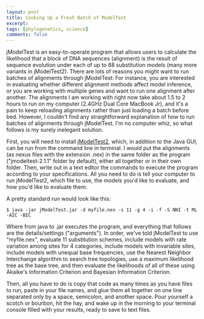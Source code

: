 ```yaml
---
layout: post
title: Cooking Up a Fresh Batch of ModelTest
excerpt:
tags: [phylogenetics, science]
comments: false
---
```


jModelTest is an easy-to-operate program that allows users to calculate the likelihood that a block of DNA sequences (alignment) is the result of sequence evolution under each of up to 88 substitution models (many more variants in jModelTest2). There are lots of reasons you might want to run batches of alignments through jModelTest: For instance, you are interested in evaluating whether different alignment methods affect model inference, or you are working with multiple genes and want to run one alignment after another. The alignments I am working with right now take about 1.5 to 2 hours to run on my computer (2.4GHz Dual Core MacBook Jr), and it's a pain to keep reloading alignments rather than just loading a batch before bed. However, I couldn't find any straightforward explanation of how to run batches of alignments through jModelTest. I'm no computer whiz, so what follows is my surely inelegant solution.

First, you will need to install [jModelTest2](https://github.com/ddarriba/jmodeltest2), which, in addition to the Java GUI, can be run from the command line in terminal. I would put the alignments (as nexus files with the extension .nex) in the same folder as the program ("jmodeltest-2.1.1" folder by default), either all together or in their own folder. Then, write out in a text editor the commands to execute the program according to your specifications. All you need to do is tell your computer to run jModelTest2, which file to use, the models you'd like to evaluate, and how you'd like to evaluate them.

A pretty standard run would look like this:

`$ java -jar jModelTest.jar -d myfile.nex -s 11 -g 4 -i -f -S NNI -t ML -AIC -BIC`

Where from java to .jar executes the program, and everything that follows are the details/settings ("arguments"). In order, we've told jModelTest to use "myfile.nex", evaluate 11 substitution schemes, include models with rate variation among sites for 4 categories, include models with invariable sites, include models with unequal base frequencies, use the Nearest Neighbor Interchange algorithm to search tree topologies, use a maximum likelihood tree as the base tree, and then evaluate the likelihoods of all of these using Akaike's Information Criterion and Bayesian Information Criterion.

Then, all you have to do is copy that code as many times as you have files to run, paste in your file names, and glue them all together on one line separated only by a space, semicolon, and another space. Pour yourself a scotch or bourbon, hit the hay, and wake up in the morning to your terminal console filled with your results, ready to save to text files.
